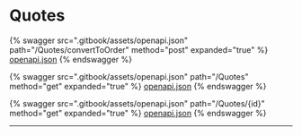 # Quotes

{% swagger src=".gitbook/assets/openapi.json" path="/Quotes/convertToOrder" method="post" expanded="true" %}
[openapi.json](.gitbook/assets/openapi.json)
{% endswagger %}

{% swagger src=".gitbook/assets/openapi.json" path="/Quotes" method="get" expanded="true" %}
[openapi.json](.gitbook/assets/openapi.json)
{% endswagger %}

{% swagger src=".gitbook/assets/openapi.json" path="/Quotes/{id}" method="get" expanded="true" %}
[openapi.json](.gitbook/assets/openapi.json)
{% endswagger %}

***

